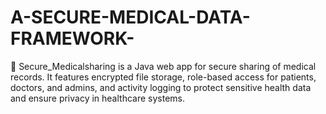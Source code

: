 # A-SECURE-MEDICAL-DATA-FRAMEWORK-
🔐 Secure_Medicalsharing is a Java web app for secure sharing of medical records. It features encrypted file storage, role-based access for patients, doctors, and admins, and activity logging to protect sensitive health data and ensure privacy in healthcare systems.
